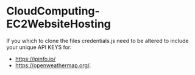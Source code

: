 # CloudComputing-EC2WebsiteHosting

If you which to clone the files credentials.js need to be altered to include your unique API KEYS for:
- https://ipinfo.io/ 
- https://openweathermap.org/.
